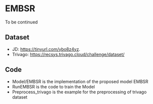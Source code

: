 # EMBSR
To be continued

## Dataset
- JD: https://tinyurl.com/ybo8z4yz.
- Trivago: https://recsys.trivago.cloud/challenge/dataset/

## Code
- Model/EMBSR is the implementation of the proposed model EMBSR
- RunEMBSR is the code to train the Model
- Preprocess_trivago is the example for the preprocessing of trivago dataset